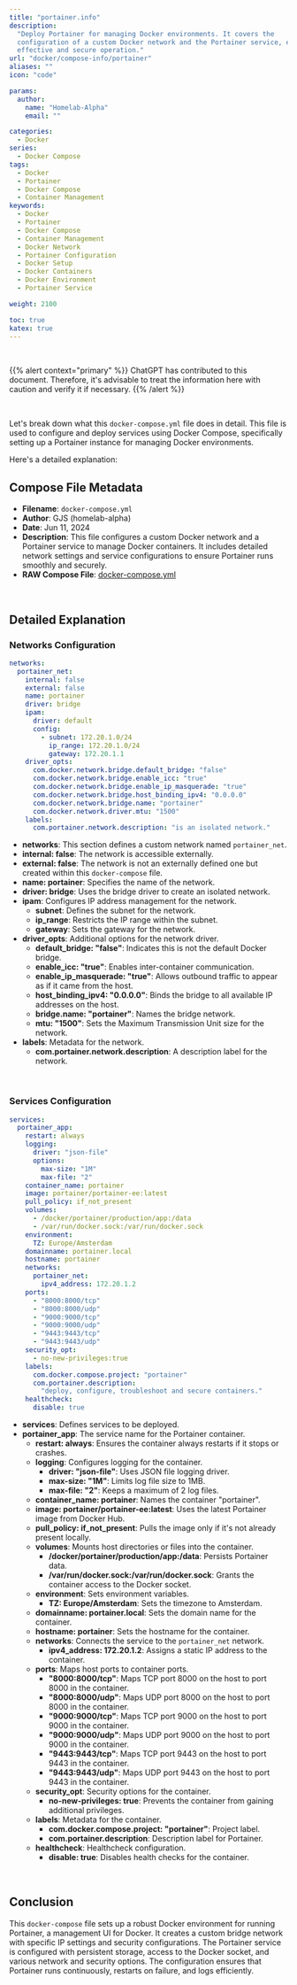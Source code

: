```yaml
---
title: "portainer.info"
description:
  "Deploy Portainer for managing Docker environments. It covers the
  configuration of a custom Docker network and the Portainer service, ensuring
  effective and secure operation."
url: "docker/compose-info/portainer"
aliases: ""
icon: "code"

params:
  author:
    name: "Homelab-Alpha"
    email: ""

categories:
  - Docker
series:
  - Docker Compose
tags:
  - Docker
  - Portainer
  - Docker Compose
  - Container Management
keywords:
  - Docker
  - Portainer
  - Docker Compose
  - Container Management
  - Docker Network
  - Portainer Configuration
  - Docker Setup
  - Docker Containers
  - Docker Environment
  - Portainer Service

weight: 2100

toc: true
katex: true
---
```


<br />

{{% alert context="primary" %}}
ChatGPT has contributed to this document. Therefore, it's advisable to treat the
information here with caution and verify it if necessary. {{% /alert %}}

<br />

Let's break down what this `docker-compose.yml` file does in detail. This file
is used to configure and deploy services using Docker Compose, specifically
setting up a Portainer instance for managing Docker environments.

Here's a detailed explanation:

## Compose File Metadata

- **Filename**: `docker-compose.yml`
- **Author**: GJS (homelab-alpha)
- **Date**: Jun 11, 2024
- **Description**: This file configures a custom Docker network and a Portainer
  service to manage Docker containers. It includes detailed network settings and
  service configurations to ensure Portainer runs smoothly and securely.
- **RAW Compose File**: [docker-compose.yml]

<br />

## Detailed Explanation

### Networks Configuration

```yaml
networks:
  portainer_net:
    internal: false
    external: false
    name: portainer
    driver: bridge
    ipam:
      driver: default
      config:
        - subnet: 172.20.1.0/24
          ip_range: 172.20.1.0/24
          gateway: 172.20.1.1
    driver_opts:
      com.docker.network.bridge.default_bridge: "false"
      com.docker.network.bridge.enable_icc: "true"
      com.docker.network.bridge.enable_ip_masquerade: "true"
      com.docker.network.bridge.host_binding_ipv4: "0.0.0.0"
      com.docker.network.bridge.name: "portainer"
      com.docker.network.driver.mtu: "1500"
    labels:
      com.portainer.network.description: "is an isolated network."
```

- **networks**: This section defines a custom network named `portainer_net`.
- **internal: false**: The network is accessible externally.
- **external: false**: The network is not an externally defined one but created
  within this `docker-compose` file.
- **name: portainer**: Specifies the name of the network.
- **driver: bridge**: Uses the bridge driver to create an isolated network.
- **ipam**: Configures IP address management for the network.
  - **subnet**: Defines the subnet for the network.
  - **ip_range**: Restricts the IP range within the subnet.
  - **gateway**: Sets the gateway for the network.
- **driver_opts**: Additional options for the network driver.
  - **default_bridge: "false"**: Indicates this is not the default Docker
    bridge.
  - **enable_icc: "true"**: Enables inter-container communication.
  - **enable_ip_masquerade: "true"**: Allows outbound traffic to appear as if it
    came from the host.
  - **host_binding_ipv4: "0.0.0.0"**: Binds the bridge to all available IP
    addresses on the host.
  - **bridge.name: "portainer"**: Names the bridge network.
  - **mtu: "1500"**: Sets the Maximum Transmission Unit size for the network.
- **labels**: Metadata for the network.
  - **com.portainer.network.description**: A description label for the network.

<br />

### Services Configuration

```yaml
services:
  portainer_app:
    restart: always
    logging:
      driver: "json-file"
      options:
        max-size: "1M"
        max-file: "2"
    container_name: portainer
    image: portainer/portainer-ee:latest
    pull_policy: if_not_present
    volumes:
      - /docker/portainer/production/app:/data
      - /var/run/docker.sock:/var/run/docker.sock
    environment:
      TZ: Europe/Amsterdam
    domainname: portainer.local
    hostname: portainer
    networks:
      portainer_net:
        ipv4_address: 172.20.1.2
    ports:
      - "8000:8000/tcp"
      - "8000:8000/udp"
      - "9000:9000/tcp"
      - "9000:9000/udp"
      - "9443:9443/tcp"
      - "9443:9443/udp"
    security_opt:
      - no-new-privileges:true
    labels:
      com.docker.compose.project: "portainer"
      com.portainer.description:
        "deploy, configure, troubleshoot and secure containers."
    healthcheck:
      disable: true
```

- **services**: Defines services to be deployed.
- **portainer_app**: The service name for the Portainer container.
  - **restart: always**: Ensures the container always restarts if it stops or
    crashes.
  - **logging**: Configures logging for the container.
    - **driver: "json-file"**: Uses JSON file logging driver.
    - **max-size: "1M"**: Limits log file size to 1MB.
    - **max-file: "2"**: Keeps a maximum of 2 log files.
  - **container_name: portainer**: Names the container "portainer".
  - **image: portainer/portainer-ee:latest**: Uses the latest Portainer image
    from Docker Hub.
  - **pull_policy: if_not_present**: Pulls the image only if it's not already
    present locally.
  - **volumes**: Mounts host directories or files into the container.
    - **/docker/portainer/production/app:/data**: Persists Portainer data.
    - **/var/run/docker.sock:/var/run/docker.sock**: Grants the container access
      to the Docker socket.
  - **environment**: Sets environment variables.
    - **TZ: Europe/Amsterdam**: Sets the timezone to Amsterdam.
  - **domainname: portainer.local**: Sets the domain name for the container.
  - **hostname: portainer**: Sets the hostname for the container.
  - **networks**: Connects the service to the `portainer_net` network.
    - **ipv4_address: 172.20.1.2**: Assigns a static IP address to the
      container.
  - **ports**: Maps host ports to container ports.
    - **"8000:8000/tcp"**: Maps TCP port 8000 on the host to port 8000 in the
      container.
    - **"8000:8000/udp"**: Maps UDP port 8000 on the host to port 8000 in the
      container.
    - **"9000:9000/tcp"**: Maps TCP port 9000 on the host to port 9000 in the
      container.
    - **"9000:9000/udp"**: Maps UDP port 9000 on the host to port 9000 in the
      container.
    - **"9443:9443/tcp"**: Maps TCP port 9443 on the host to port 9443 in the
      container.
    - **"9443:9443/udp"**: Maps UDP port 9443 on the host to port 9443 in the
      container.
  - **security_opt**: Security options for the container.
    - **no-new-privileges: true**: Prevents the container from gaining
      additional privileges.
  - **labels**: Metadata for the container.
    - **com.docker.compose.project: "portainer"**: Project label.
    - **com.portainer.description**: Description label for Portainer.
  - **healthcheck**: Healthcheck configuration.
    - **disable: true**: Disables health checks for the container.

<br />

## Conclusion

This `docker-compose` file sets up a robust Docker environment for running
Portainer, a management UI for Docker. It creates a custom bridge network with
specific IP settings and security configurations. The Portainer service is
configured with persistent storage, access to the Docker socket, and various
network and security options. The configuration ensures that Portainer runs
continuously, restarts on failure, and logs efficiently.

[docker-compose.yml]:
  https://raw.githubusercontent.com/homelab-alpha/docker/main/docker-compose-files/portainer/docker-compose.yml
